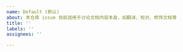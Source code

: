 ```yaml
---
name: Default (默认)
about: 本仓库 issue 目前适用于讨论文档内容本身，如翻译、校对、修饰文档等
title: ''
labels: ''
assignees: ''

---
```



